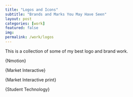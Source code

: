 ```yaml
---
title: "Logos and Icons"
subtitle: "Brands and Marks You May Have Seen"
layout: post
categories: [work]
featured: false
img: 
permalink: /work/logos
---
```


This is a collection of some of my best logo and brand work.

{Nmotion}

{Market Interactive}

{Market Interactive print}

{Student Technology}
